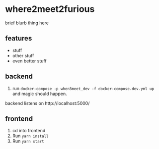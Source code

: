 where2meet2furious
==================

brief blurb thing here

features
--------
- stuff
- other stuff
- even better stuff

backend
-------
1. run `docker-compose -p when3meet_dev -f docker-compose.dev.yml up` and magic should happen.

backend listens on http://localhost:5000/

frontend
--------
1. cd into frontend
2. Run `yarn install`
3. Run `yarn start`
